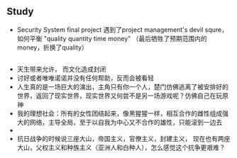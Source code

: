 ## Study
- Security System final project 遇到了project management's devil squre，如何平衡 "quality quantity time money" （最后牺牲了预期范围内的money，折换了quality）

##
- 天生带来允许， 而文化造成封闭
- 讨好或者唯唯诺诺并没有任何帮助，反而会被看轻
- 人生真的是一场巨大的演出，主角只有你一个人，楚门仿佛逃离了被安排好的世界，返回了现实世界，现实世界又何尝不是另一场游戏呢？仿佛自己在玩原神
- 我的理想社会：所有的女性团结起来，像黑猩猩一样，相互合作的雌性组成强大的网络，主导全局，至于以自我为中心又不合作的雄性，只能滚到一边去
- 
- 抗日战争的时候说三座大山，帝国主义，官僚主义，封建主义， 现在也有两座大山，父权主义和种族主义（亚洲人和白种人），怎么感觉这个抗争更艰难？
